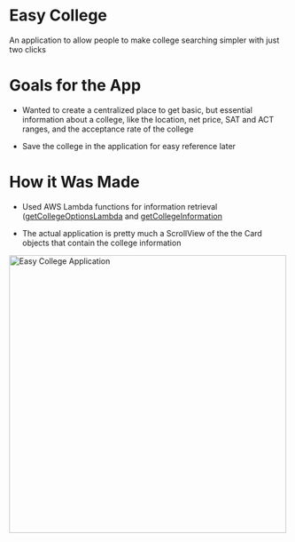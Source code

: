 # Easy College

An application to allow people to make college searching simpler with just two clicks

# Goals for the App

* Wanted to create a centralized place to get basic, but essential information about a college, like the location, net price, 
SAT and ACT ranges, and the acceptance rate of the college

* Save the college in the application for easy reference later

# How it Was Made

* Used AWS Lambda functions for information retrieval 
([getCollegeOptionsLambda](https://github.com/BinaryWiz/GetCollegeOptionsLambda) and 
[getCollegeInformation](https://github.com/BinaryWiz/GetCollegeInformation)

* The actual application is pretty much a ScrollView of the the Card objects that contain the college information

<img alt="Easy College Application" src="http://timeless-apps.com/img/easy_college_screenshot.png" width="500">
